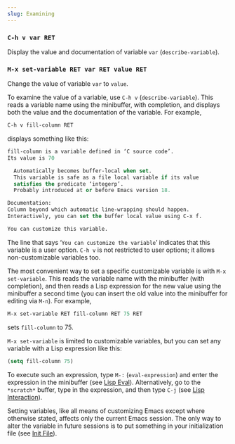 ```yaml
---
slug: Examining
---
```


### `C-h v var RET`

Display the value and documentation of variable `var` (`describe-variable`).

### `M-x set-variable RET var RET value RET`

Change the value of variable `var` to `value`.

To examine the value of a variable, use `C-h v` (`describe-variable`). This reads a variable name using the minibuffer, with completion, and displays both the value and the documentation of the variable. For example,

```lisp
C-h v fill-column RET
```

displays something like this:

```lisp
fill-column is a variable defined in ‘C source code’.
Its value is 70

  Automatically becomes buffer-local when set.
  This variable is safe as a file local variable if its value
  satisfies the predicate ‘integerp’.
  Probably introduced at or before Emacs version 18.

Documentation:
Column beyond which automatic line-wrapping should happen.
Interactively, you can set the buffer local value using C-x f.

You can customize this variable.
```

The line that says ‘`You can customize the variable`’ indicates that this variable is a user option. `C-h v` is not restricted to user options; it allows non-customizable variables too.

The most convenient way to set a specific customizable variable is with `M-x set-variable`. This reads the variable name with the minibuffer (with completion), and then reads a Lisp expression for the new value using the minibuffer a second time (you can insert the old value into the minibuffer for editing via `M-n`). For example,

```lisp
M-x set-variable RET fill-column RET 75 RET
```

sets `fill-column` to 75.

`M-x set-variable` is limited to customizable variables, but you can set any variable with a Lisp expression like this:

```lisp
(setq fill-column 75)
```

To execute such an expression, type `M-:` (`eval-expression`) and enter the expression in the minibuffer (see [Lisp Eval](/docs/emacs/Lisp-Eval)). Alternatively, go to the `*scratch*` buffer, type in the expression, and then type `C-j` (see [Lisp Interaction](/docs/emacs/Lisp-Interaction)).

Setting variables, like all means of customizing Emacs except where otherwise stated, affects only the current Emacs session. The only way to alter the variable in future sessions is to put something in your initialization file (see [Init File](/docs/emacs/Init-File)).

